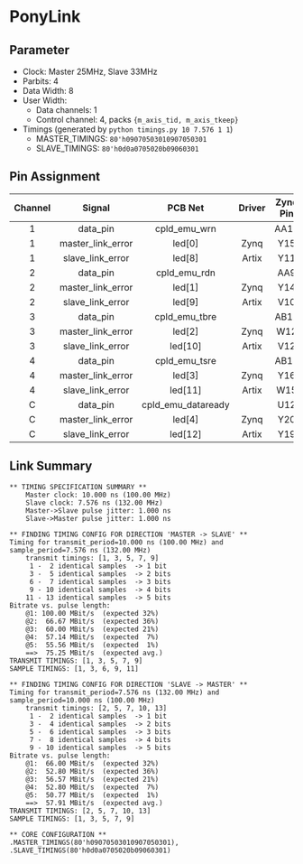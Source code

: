 # PonyLink

## Parameter

* Clock: Master 25MHz, Slave 33MHz
* Parbits: 4
* Data Width: 8
* User Width:
  * Data channels: 1
  * Control channel: 4, packs `{m_axis_tid, m_axis_tkeep}`
* Timings (generated by `python timings.py 10 7.576 1 1`)
  * MASTER_TIMINGS: `80'h09070503010907050301`
  * SLAVE_TIMINGS: `80'h0d0a0705020b09060301`

## Pin Assignment

| Channel |      Signal       |      PCB Net       | Driver | Zynq Pin | Artix Pin |
| :-----: | :---------------: | :----------------: | :----: | :------: | :-------: |
|    1    |     data_pin      |    cpld_emu_wrn    |        |   AA12   |    L8     |
|    1    | master_link_error |       led[0]       |  Zynq  |   Y15    |    A17    |
|    1    | slave_link_error  |       led[8]       | Artix  |   Y11    |    C17    |
|    2    |     data_pin      |    cpld_emu_rdn    |        |   AA9    |    M6     |
|    2    | master_link_error |       led[1]       |  Zynq  |   Y14    |    G16    |
|    2    | slave_link_error  |       led[9]       | Artix  |   V10    |    F17    |
|    3    |     data_pin      |   cpld_emu_tbre    |        |   AB12   |    L5     |
|    3    | master_link_error |       led[2]       |  Zynq  |   W12    |    E16    |
|    3    | slave_link_error  |      led[10]       | Artix  |   V12    |    B17    |
|    4    |     data_pin      |   cpld_emu_tsre    |        |   AB15   |    L7     |
|    4    | master_link_error |       led[3]       |  Zynq  |   Y16    |    H17    |
|    4    | slave_link_error  |      led[11]       | Artix  |   W15    |    D19    |
|    C    |     data_pin      | cpld_emu_dataready |        |   U12    |    L4     |
|    C    | master_link_error |       led[4]       |  Zynq  |   Y20    |    G17    |
|    C    | slave_link_error  |      led[12]       | Artix  |   Y19    |    A18    |

## Link Summary

```
** TIMING SPECIFICATION SUMMARY **
    Master clock: 10.000 ns (100.00 MHz)
    Slave clock: 7.576 ns (132.00 MHz)
    Master->Slave pulse jitter: 1.000 ns
    Slave->Master pulse jitter: 1.000 ns

** FINDING TIMING CONFIG FOR DIRECTION 'MASTER -> SLAVE' **
Timing for transmit_period=10.000 ns (100.00 MHz) and sample_period=7.576 ns (132.00 MHz)
    transmit timings: [1, 3, 5, 7, 9]
     1 -  2 identical samples  -> 1 bit
     3 -  5 identical samples  -> 2 bits
     6 -  7 identical samples  -> 3 bits
     9 - 10 identical samples  -> 4 bits
    11 - 13 identical samples  -> 5 bits
Bitrate vs. pulse length:
    @1: 100.00 MBit/s  (expected 32%)
    @2:  66.67 MBit/s  (expected 36%)
    @3:  60.00 MBit/s  (expected 21%)
    @4:  57.14 MBit/s  (expected  7%)
    @5:  55.56 MBit/s  (expected  1%)
    ==>  75.25 MBit/s  (expected avg.)
TRANSMIT TIMINGS: [1, 3, 5, 7, 9]
SAMPLE TIMINGS: [1, 3, 6, 9, 11]

** FINDING TIMING CONFIG FOR DIRECTION 'SLAVE -> MASTER' **
Timing for transmit_period=7.576 ns (132.00 MHz) and sample_period=10.000 ns (100.00 MHz)
    transmit timings: [2, 5, 7, 10, 13]
     1 -  2 identical samples  -> 1 bit
     3 -  4 identical samples  -> 2 bits
     5 -  6 identical samples  -> 3 bits
     7 -  8 identical samples  -> 4 bits
     9 - 10 identical samples  -> 5 bits
Bitrate vs. pulse length:
    @1:  66.00 MBit/s  (expected 32%)
    @2:  52.80 MBit/s  (expected 36%)
    @3:  56.57 MBit/s  (expected 21%)
    @4:  52.80 MBit/s  (expected  7%)
    @5:  50.77 MBit/s  (expected  1%)
    ==>  57.91 MBit/s  (expected avg.)
TRANSMIT TIMINGS: [2, 5, 7, 10, 13]
SAMPLE TIMINGS: [1, 3, 5, 7, 9]

** CORE CONFIGURATION **
.MASTER_TIMINGS(80'h09070503010907050301),
.SLAVE_TIMINGS(80'h0d0a0705020b09060301)
```


